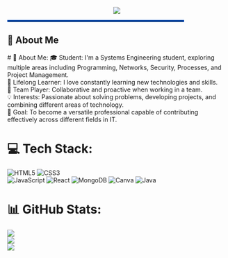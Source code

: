<p align="center">
  <a href="https://github.com/DenverCoder1/readme-typing-svg">
    <img src="https://readme-typing-svg.herokuapp.com?font=Swiss121&color=0F52BA&size=35&center=true&vCenter=true&width=700&height=30&pause=1000000000&lines=Welcome+everyone,+this+is+my+profile">
  </a>
</p>

<hr style="border: 2px solid #0F52BA; width: 80%;">
<h2 ">💫 About Me</h2>
# 💫 About Me:
🎓 Student: I'm a Systems Engineering student, exploring multiple areas including Programming, Networks, Security, Processes, and Project Management.<br>
🌱 Lifelong Learner: I love constantly learning new technologies and skills.<br>
🤝 Team Player: Collaborative and proactive when working in a team.<br>
💡 Interests: Passionate about solving problems, developing projects, and combining different areas of technology.<br>
🚀 Goal: To become a versatile professional capable of contributing effectively across different fields in IT.



# 💻 Tech Stack:
![HTML5](https://img.shields.io/badge/html5-%23E34F26.svg?style=for-the-badge&logo=html5&logoColor=white) 
![CSS3](https://img.shields.io/badge/css3-%231572B6.svg?style=for-the-badge&logo=css3&logoColor=white)  
![JavaScript](https://img.shields.io/badge/javascript-%23323330.svg?style=for-the-badge&logo=javascript&logoColor=%23F7DF1E) 
![React](https://img.shields.io/badge/react-%2320232a.svg?style=for-the-badge&logo=react&logoColor=%2361DAFB) 
![MongoDB](https://img.shields.io/badge/mongodb-%234ea94b.svg?style=for-the-badge&logo=mongodb&logoColor=white) 
![Canva](https://img.shields.io/badge/Canva-%2300C4CC.svg?style=for-the-badge&logo=Canva&logoColor=white) 
![Java](https://img.shields.io/badge/Java-%23ED8B00.svg?style=for-the-badge&logo=java&logoColor=white)


# 📊 GitHub Stats:
![](https://github-readme-stats.vercel.app/api?username=Aneal07&theme=dark&hide_border=false&include_all_commits=false&count_private=false)<br/>
![](https://github-readme-streak-stats.herokuapp.com/?user=Aneal07&theme=dark&hide_border=false)<br/>
![](https://github-readme-stats.vercel.app/api/top-langs/?username=Aneal07&theme=dark&hide_border=false&include_all_commits=false&count_private=false&layout=compact)



